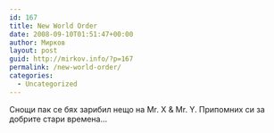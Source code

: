 ```yaml
---
id: 167
title: New World Order
date: 2008-09-10T01:51:47+00:00
author: Мирков
layout: post
guid: http://mirkov.info/?p=167
permalink: /new-world-order/
categories:
  - Uncategorized
---
```

Снощи пак се бях зарибил нещо на Mr. X & Mr. Y. Припомних си за добрите стари времена&#8230;